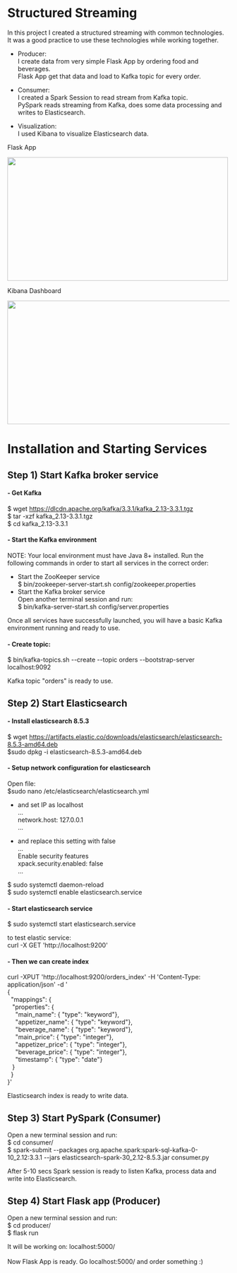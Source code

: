 # Structured Streaming
In this project I created a structured streaming with common technologies.<br>
It was a good practice to use these technologies while working together.<br>

- Producer:<br>
I create data from very simple Flask App by ordering food and beverages.<br>
Flask App get that data and load to Kafka topic for every order.<br>

- Consumer:<br>
I created a Spark Session to read stream from Kafka topic.<br>
PySpark reads streaming from Kafka, does some data processing and writes to Elasticsearch.<br>

- Visualization:<br>
I used Kibana to visualize Elasticsearch data.<br>


Flask App

<img src="https://user-images.githubusercontent.com/67562422/210098040-c3e1e4cf-3bcf-4c28-8ea6-ac55cf560d41.png" width="500" height="280" >

Kibana Dashboard

<img src="https://user-images.githubusercontent.com/67562422/210100372-c5ab6564-eb08-4545-9f31-318fe3f2475a.png" width="1000" height="280" >


# Installation and Starting Services
## Step 1) Start Kafka broker service

#### - Get Kafka
$ wget https://dlcdn.apache.org/kafka/3.3.1/kafka_2.13-3.3.1.tgz <br>
$ tar -xzf kafka_2.13-3.3.1.tgz<br>
$ cd kafka_2.13-3.3.1<br>


#### - Start the Kafka environment
NOTE: Your local environment must have Java 8+ installed.
Run the following commands in order to start all services in the correct order:

- Start the ZooKeeper service <br>
$ bin/zookeeper-server-start.sh config/zookeeper.properties
- Start the Kafka broker service <br>
Open another terminal session and run:<br>
$ bin/kafka-server-start.sh config/server.properties

Once all services have successfully launched, you will have a basic Kafka environment running and ready to use. 

#### - Create topic:<br>
$ bin/kafka-topics.sh --create --topic orders --bootstrap-server localhost:9092

Kafka topic "orders" is ready to use.
## Step 2) Start Elasticsearch

#### - Install elasticsearch 8.5.3
$ wget https://artifacts.elastic.co/downloads/elasticsearch/elasticsearch-8.5.3-amd64.deb<br>
$sudo dpkg -i elasticsearch-8.5.3-amd64.deb<br>

#### - Setup network configuration for elasticsearch
Open file: <br>
$sudo nano /etc/elasticsearch/elasticsearch.yml<br>

- and set IP as localhost<br>
...<br>
network.host: 127.0.0.1<br>
...<br>

- and replace this setting with false<br>
...<br>
Enable security features<br>
xpack.security.enabled: false<br>
...<br>

$ sudo systemctl daemon-reload<br>
$ sudo systemctl enable elasticsearch.service<br>

#### - Start elasticsearch service
$ sudo systemctl start elasticsearch.service<br>

to test elastic service:<br>
curl -X GET 'http://localhost:9200'<br>

#### - Then we can create index

curl -XPUT 'http://localhost:9200/orders_index' -H 'Content-Type: application/json' -d ' <br>
{<br>
&nbsp;  "mappings": {<br>
&ensp;    "properties": {<br>
&emsp;      "main_name":  { "type": "keyword"},<br>
&emsp;      "appetizer_name":  { "type": "keyword"},<br>
&emsp;      "beverage_name":  { "type": "keyword"},<br>
&emsp;      "main_price":  { "type": "integer"},<br>
&emsp;      "appetizer_price":  { "type": "integer"},<br>
&emsp;      "beverage_price":  { "type": "integer"},<br>
&emsp;      "timestamp":  { "type": "date"}<br>
&ensp;   }<br>
&nbsp;  }<br>
}'<br>

Elasticsearch index is ready to write data.

## Step 3) Start PySpark (Consumer)
Open a new terminal session and run:<br>
$ cd consumer/<br>
$ spark-submit --packages org.apache.spark:spark-sql-kafka-0-10_2.12:3.3.1 --jars elasticsearch-spark-30_2.12-8.5.3.jar consumer.py<br>

After 5-10 secs Spark session is ready to listen Kafka, process data and write into Elasticsearch.

## Step 4) Start Flask app (Producer)
Open a new terminal session and run:<br>
$ cd producer/<br>
$ flask run<br>

It will be working on: localhost:5000/ <br><br>
Now Flask App is ready. Go localhost:5000/ and order something :)








